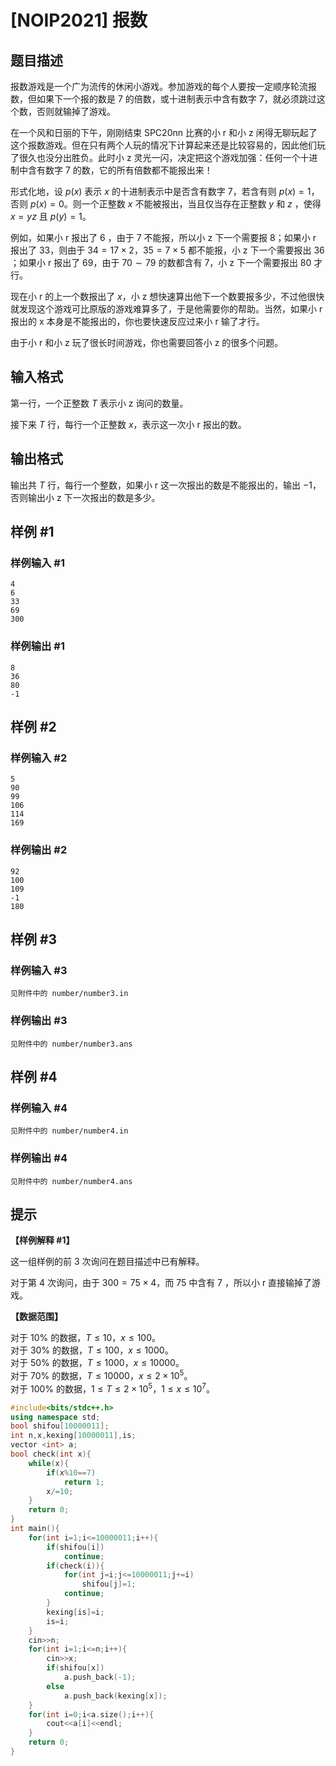 # [NOIP2021] 报数

## 题目描述

报数游戏是一个广为流传的休闲小游戏。参加游戏的每个人要按一定顺序轮流报数，但如果下一个报的数是 $7$ 的倍数，或十进制表示中含有数字 $7$，就必须跳过这个数，否则就输掉了游戏。

在一个风和日丽的下午，刚刚结束 SPC20nn 比赛的小 r 和小 z 闲得无聊玩起了这个报数游戏。但在只有两个人玩的情况下计算起来还是比较容易的，因此他们玩了很久也没分出胜负。此时小 z 灵光一闪，决定把这个游戏加强：任何一个十进制中含有数字 $7$ 的数，它的所有倍数都不能报出来！

形式化地，设 $p(x)$ 表示 $x$ 的十进制表示中是否含有数字 $7$，若含有则 $p(x) = 1$，否则 $p(x) = 0$。则一个正整数 $x$ 不能被报出，当且仅当存在正整数 $y$ 和 $z$ ，使得 $x = yz$ 且 $p(y) = 1$。


例如，如果小 r 报出了 $6$ ，由于 $7$ 不能报，所以小 z 下一个需要报 $8$；如果小 r 报出了 $33$，则由于 $34 = 17 \times 2$，$35 = 7 \times 5$ 都不能报，小 z 下一个需要报出 $36$ ；如果小 r 报出了 $69$，由于 $70 \sim 79$ 的数都含有 $7$，小 z 下一个需要报出 $80$ 才行。

现在小 r 的上一个数报出了 $x$，小 z 想快速算出他下一个数要报多少，不过他很快就发现这个游戏可比原版的游戏难算多了，于是他需要你的帮助。当然，如果小 r 报出的 x 本身是不能报出的，你也要快速反应过来小 r 输了才行。

由于小 r 和小 z 玩了很长时间游戏，你也需要回答小 z 的很多个问题。

## 输入格式

第一行，一个正整数 $T$ 表示小 z 询问的数量。

接下来 $T$ 行，每行一个正整数 $x$，表示这一次小 r 报出的数。

## 输出格式

输出共 $T$ 行，每行一个整数，如果小 r 这一次报出的数是不能报出的，输出 $-1$，否则输出小 z 下一次报出的数是多少。

## 样例 #1

### 样例输入 #1

```
4
6
33
69
300
```

### 样例输出 #1

```
8
36
80
-1
```

## 样例 #2

### 样例输入 #2

```
5
90
99
106
114
169
```

### 样例输出 #2

```
92
100
109
-1
180
```

## 样例 #3

### 样例输入 #3

```
见附件中的 number/number3.in
```

### 样例输出 #3

```
见附件中的 number/number3.ans
```

## 样例 #4

### 样例输入 #4

```
见附件中的 number/number4.in
```

### 样例输出 #4

```
见附件中的 number/number4.ans
```

## 提示

**【样例解释 #1】**

这一组样例的前 $3$ 次询问在题目描述中已有解释。

对于第 $4$ 次询问，由于 $300 = 75 \times 4$，而 $75$ 中含有 $7$ ，所以小 r 直接输掉了游戏。

**【数据范围】**

对于 $10\%$ 的数据，$T \leq 10$，$x \leq 100$。  
对于 $30\%$ 的数据，$T \leq 100$，$x \leq 1000$。  
对于 $50\%$ 的数据，$T \leq 1000$，$x \leq 10000$。  
对于 $70\%$ 的数据，$T \leq 10000$，$x \leq 2 \times {10}^5$。  
对于 $100\%$ 的数据，$1 \le T \leq 2 \times {10}^5$，$1 \le x \leq {10}^7$。

```cpp
#include<bits/stdc++.h>
using namespace std;
bool shifou[10000011];
int n,x,kexing[10000011],is;
vector <int> a;
bool check(int x){
	while(x){
		if(x%10==7)
			return 1;
		x/=10;
	}
	return 0;
}
int main(){
	for(int i=1;i<=10000011;i++){
		if(shifou[i])
			continue;
		if(check(i)){
			for(int j=i;j<=10000011;j+=i)
				shifou[j]=1;
			continue;
		}
		kexing[is]=i;
		is=i;
	}
	cin>>n;
	for(int i=1;i<=n;i++){
	    cin>>x;
		if(shifou[x])
			a.push_back(-1);
		else
			a.push_back(kexing[x]);
	}
	for(int i=0;i<a.size();i++){
		cout<<a[i]<<endl;
	}
	return 0;
}
```
